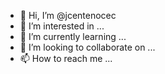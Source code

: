 - 👋 Hi, I’m @jcentenocec
- 👀 I’m interested in ...
- 🌱 I’m currently learning ...
- 💞️ I’m looking to collaborate on ...
- 📫 How to reach me ...

<!---
jcentenocec/jcentenocec is a ✨ special ✨ repository because its `README.md` (this file) appears on your GitHub profile.
You can click the Preview link to take a look at your changes.
--->
